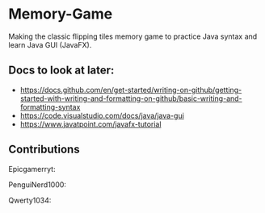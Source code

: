 # Memory-Game
Making the classic flipping tiles memory game to practice Java syntax and learn Java GUI (JavaFX).

## Docs to look at later:
- https://docs.github.com/en/get-started/writing-on-github/getting-started-with-writing-and-formatting-on-github/basic-writing-and-formatting-syntax
- https://code.visualstudio.com/docs/java/java-gui
- https://www.javatpoint.com/javafx-tutorial

## Contributions
Epicgamerryt:

PenguiNerd1000:

Qwerty1034:
